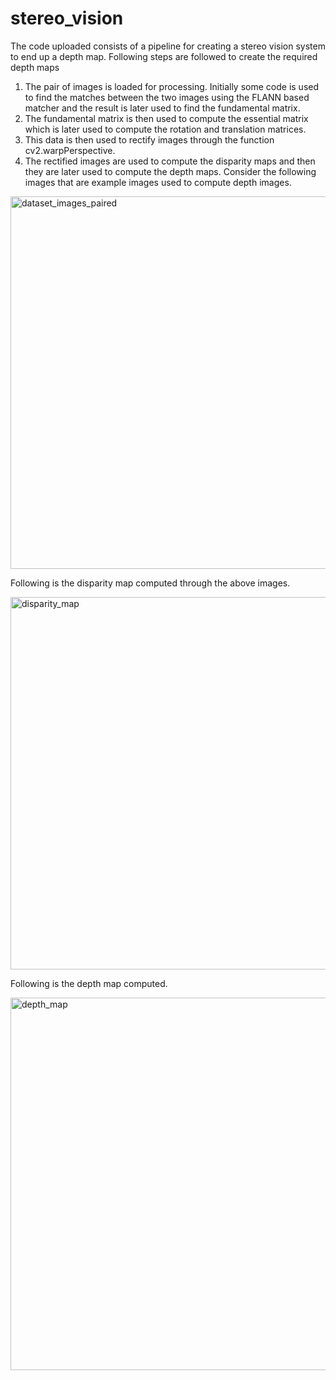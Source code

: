# stereo_vision
The code uploaded consists of a pipeline for creating a stereo vision system to end up a depth map. Following steps are followed to create the required depth maps
1. The pair of images is loaded for processing. Initially some code is used to find the matches between the two images using the FLANN based matcher and the result is later used to find the fundamental matrix.
2. The fundamental matrix is then used to compute the essential matrix which is later used to compute the rotation and translation matrices.
3. This data is then used to rectify images through the function cv2.warpPerspective.
4. The rectified images are used to compute the disparity maps and then they are later used to compute the depth maps.
Consider the following images that are example images used to compute depth images.

<img width="596" alt="dataset_images_paired" src="https://github.com/user-attachments/assets/a58808ce-ae78-4a7b-a3b5-81492ea23611">

Following is the disparity map computed through the above images.


<img width="596" alt="disparity_map" src="https://github.com/user-attachments/assets/afa04c64-2169-442f-b504-2a00ef4f1e5a">


Following is the depth map computed.



<img width="596" alt="depth_map" src="https://github.com/user-attachments/assets/386e6fd6-e093-4a14-87d0-85778daf5043">
